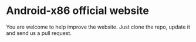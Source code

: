 # Android-x86 official website

You are welcome to help improve the website. Just clone the repo, update it and send us a pull request.
